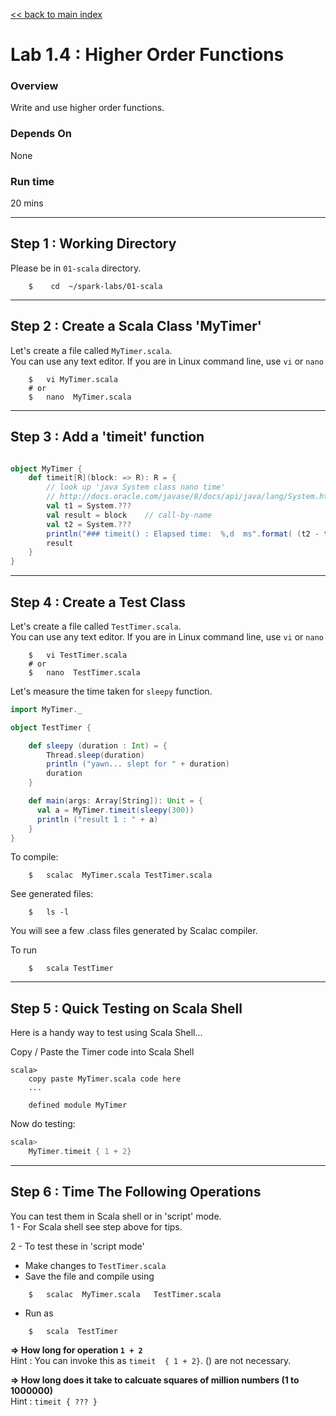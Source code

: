 <link rel='stylesheet' href='../assets/main.css'/>

[<< back to main index](../README.md) 

Lab 1.4 : Higher Order Functions
===================================

### Overview
Write and use higher order functions.

### Depends On 
None

### Run time
20 mins

--------------------------
Step 1 : Working Directory
--------------------------
Please be in `01-scala` directory.
```
    $    cd  ~/spark-labs/01-scala
```

--------------------------
Step 2 : Create a Scala Class 'MyTimer'
--------------------------
Let's create a file called `MyTimer.scala`.   
You can use any text editor.  If you are in Linux command line, use `vi`  or `nano`

```
    $   vi MyTimer.scala
    # or
    $   nano  MyTimer.scala
```


--------------------------
Step 3 :  Add a 'timeit' function
--------------------------

```scala

object MyTimer {
    def timeit[R](block: => R): R = {
        // look up 'java System class nano time'
        // http://docs.oracle.com/javase/8/docs/api/java/lang/System.html
        val t1 = System.??? 
        val result = block    // call-by-name
        val t2 = System.???
        println("### timeit() : Elapsed time:  %,d  ms".format( (t2 - t1) /1000000 ) )
        result
    }
}

```

--------------------------
Step 4 : Create a Test Class
--------------------------
Let's create a file called `TestTimer.scala`.   
You can use any text editor.  If you are in Linux command line, use `vi`  or `nano`

```
    $   vi TestTimer.scala
    # or
    $   nano  TestTimer.scala
```

Let's measure the time taken for `sleepy` function.

```scala
import MyTimer._

object TestTimer {

    def sleepy (duration : Int) = {
        Thread.sleep(duration)
        println ("yawn... slept for " + duration)
        duration
    }

    def main(args: Array[String]): Unit = {
      val a = MyTimer.timeit(sleepy(300))
      println ("result 1 : " + a)
    }
}
```


To compile:
```
    $   scalac  MyTimer.scala TestTimer.scala
```

See generated files:
```
    $   ls -l
```
You will see a few .class files generated by Scalac compiler.

To run
```
    $   scala TestTimer
```

--------------------------
Step 5 : Quick Testing on Scala Shell
--------------------------
Here is a handy way to test using Scala Shell...

Copy / Paste the Timer code into Scala Shell
```
scala>
    copy paste MyTimer.scala code here
    ...

    defined module MyTimer
```

Now do testing:
```scala
scala>
    MyTimer.timeit { 1 + 2}
```

--------------------------
Step 6 : Time The Following Operations
--------------------------
You can test them in Scala shell or in 'script' mode.  
1 - For Scala shell see step above for tips.


2 - To test these in 'script mode'
* Make changes to `TestTimer.scala`
* Save the file and compile using  
```
    $   scalac  MyTimer.scala   TestTimer.scala
```
* Run as
```
    $   scala  TestTimer
```

**=> How long for operation `1 + 2`**   
Hint : You can invoke this as   `timeit  { 1 + 2}`.  () are not necessary.

**=> How long does it take to calcuate squares of million numbers (1 to 1000000)**   
Hint : `timeit { ??? } `